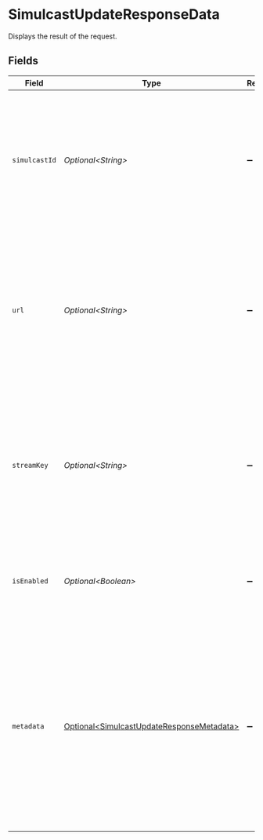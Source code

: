 # SimulcastUpdateResponseData

Displays the result of the request.


## Fields

| Field                                                                                                                                                                                                    | Type                                                                                                                                                                                                     | Required                                                                                                                                                                                                 | Description                                                                                                                                                                                              | Example                                                                                                                                                                                                  |
| -------------------------------------------------------------------------------------------------------------------------------------------------------------------------------------------------------- | -------------------------------------------------------------------------------------------------------------------------------------------------------------------------------------------------------- | -------------------------------------------------------------------------------------------------------------------------------------------------------------------------------------------------------- | -------------------------------------------------------------------------------------------------------------------------------------------------------------------------------------------------------- | -------------------------------------------------------------------------------------------------------------------------------------------------------------------------------------------------------- |
| `simulcastId`                                                                                                                                                                                            | *Optional\<String>*                                                                                                                                                                                      | :heavy_minus_sign:                                                                                                                                                                                       | When you create the new simulcast, FastPix assign a universal unique identifier which can contain a maximum of 255 characters.                                                                           | 8717422d89288ad5958d4a86e9afe2a2                                                                                                                                                                         |
| `url`                                                                                                                                                                                                    | *Optional\<String>*                                                                                                                                                                                      | :heavy_minus_sign:                                                                                                                                                                                       | The RTMP hostname, combined with the application name, is crucial for connecting to third-party live streaming services and transmitting the live stream.                                                | rtmp://hyd01.contribute.live-video.net/app/                                                                                                                                                              |
| `streamKey`                                                                                                                                                                                              | *Optional\<String>*                                                                                                                                                                                      | :heavy_minus_sign:                                                                                                                                                                                       | A unique stream key is generated for streaming, allowing the user to start streaming on any third-party platform using this key.                                                                         | 9310547d1df9c219d851d91d5b768b36k61a264dcc447b63da6fb79ef925cd76d                                                                                                                                        |
| `isEnabled`                                                                                                                                                                                              | *Optional\<Boolean>*                                                                                                                                                                                     | :heavy_minus_sign:                                                                                                                                                                                       | When the value is set to false, the simulcast will be disabled for the given stream                                                                                                                      | false                                                                                                                                                                                                    |
| `metadata`                                                                                                                                                                                               | [Optional\<SimulcastUpdateResponseMetadata>](../../models/components/SimulcastUpdateResponseMetadata.md)                                                                                                 | :heavy_minus_sign:                                                                                                                                                                                       | Arbitrary user-supplied metadata that will be included in the simulcast details. Can be used to store your own ID for a video along with the simulcast. Max:255 characters, Upto 10 entries are allowed. |                                                                                                                                                                                                          |